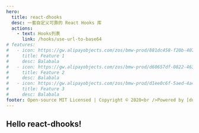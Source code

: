 ```yaml
---
hero:
  title: react-dhooks
  desc: 一套自定义可靠的 React Hooks 库
  actions:
    - text: Hooks列表
      link: /hooks/use-url-to-base64
# features:
#   - icon: https://gw.alipayobjects.com/zos/bmw-prod/881dc458-f20b-407b-947a-95104b5ec82b/k79dm8ih_w144_h144.png
#     title: Feature 1
#     desc: Balabala
#   - icon: https://gw.alipayobjects.com/zos/bmw-prod/d60657df-0822-4631-9d7c-e7a869c2f21c/k79dmz3q_w126_h126.png
#     title: Feature 2
#     desc: Balabala
#   - icon: https://gw.alipayobjects.com/zos/bmw-prod/d1ee0c6f-5aed-4a45-a507-339a4bfe076c/k7bjsocq_w144_h144.png
#     title: Feature 3
#     desc: Balabala
footer: Open-source MIT Licensed | Copyright © 2020<br />Powered by [dumi](https://d.umijs.org)
---
```


## Hello react-dhooks!
